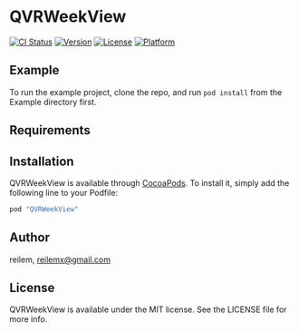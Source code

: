 # QVRWeekView

[![CI Status](http://img.shields.io/travis/reilem/QVRWeekView.svg?style=flat)](https://travis-ci.org/reilem/QVRWeekView)
[![Version](https://img.shields.io/cocoapods/v/QVRWeekView.svg?style=flat)](http://cocoapods.org/pods/QVRWeekView)
[![License](https://img.shields.io/cocoapods/l/QVRWeekView.svg?style=flat)](http://cocoapods.org/pods/QVRWeekView)
[![Platform](https://img.shields.io/cocoapods/p/QVRWeekView.svg?style=flat)](http://cocoapods.org/pods/QVRWeekView)

## Example

To run the example project, clone the repo, and run `pod install` from the Example directory first.

## Requirements

## Installation

QVRWeekView is available through [CocoaPods](http://cocoapods.org). To install
it, simply add the following line to your Podfile:

```ruby
pod "QVRWeekView"
```

## Author

reilem, reilemx@gmail.com

## License

QVRWeekView is available under the MIT license. See the LICENSE file for more info.
